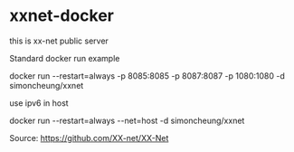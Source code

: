 # xxnet-docker

this is xx-net public server

Standard docker run example

docker run --restart=always -p 8085:8085 -p 8087:8087 -p 1080:1080 -d simoncheung/xxnet

use ipv6 in host

docker run --restart=always --net=host -d simoncheung/xxnet

Source:
https://github.com/XX-net/XX-Net
